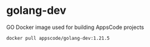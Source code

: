 # golang-dev

GO Docker image used for building AppsCode projects

```console
docker pull appscode/golang-dev:1.21.5
```
